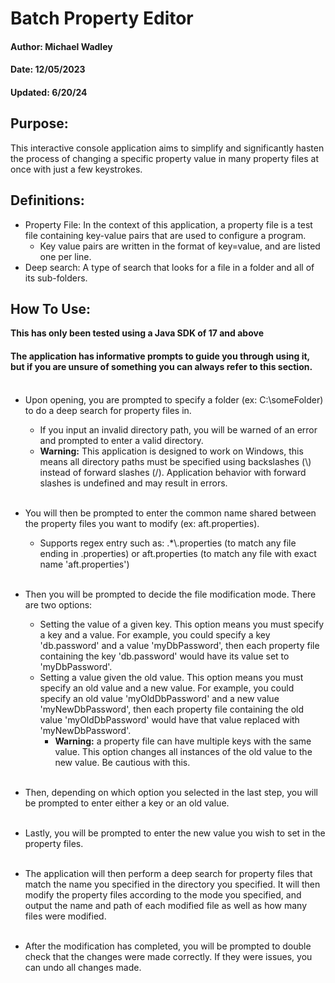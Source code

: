 
# Batch Property Editor
#### Author: Michael Wadley
#### Date: 12/05/2023
#### Updated: 6/20/24

## Purpose:
This interactive console application aims to simplify and significantly hasten the process of changing a specific property value in many property files at once with just a few keystrokes.

## Definitions:
* Property File: In the context of this application, a property file is a test file containing key-value pairs that are used to configure a program.
  * Key value pairs are written in the format of key=value, and are listed one per line.
* Deep search: A type of search that looks for a file in a folder and all of its sub-folders.

## How To Use:
**This has only been tested using a Java SDK of 17 and above**
#### The application has informative prompts to guide you through using it, but if you are unsure of something you can always refer to this section.    <br><br>

* Upon opening, you are prompted to specify a folder (ex: C:\\someFolder) to do a deep search for property files in.
  * If you input an invalid directory path, you will be warned of an error and prompted to enter a valid directory.
  * **Warning:** This application is designed to work on Windows, this means all directory paths must be specified using backslashes (\\) instead of forward slashes (/). Application behavior with forward slashes is undefined and may result in errors.    <br><br>
  
* You will then be prompted to enter the common name shared between the property files you want to modify (ex: aft.properties).
  * Supports regex entry such as: .*\\.properties (to match any file ending in .properties) or aft.properties (to match any file with exact name 'aft.properties')    <br><br>

* Then you will be prompted to decide the file modification mode. There are two options:
  * Setting the value of a given key. This option means you must specify a key and a value. For example, you could specify a key 'db.password' and a value 'myDbPassword', then each property file containing the key 'db.password' would have its value set to 'myDbPassword'.
  * Setting a value given the old value. This option means you must specify an old value and a new value. For example, you could specify an old value 'myOldDbPassword' and a new value 'myNewDbPassword', then each property file containing the old value 'myOldDbPassword' would have that value replaced with 'myNewDbPassword'.
    * **Warning:** a property file can have multiple keys with the same value. This option changes all instances of the old value to the new value. Be cautious with this.    <br><br>
    
* Then, depending on which option you selected in the last step, you will be prompted to enter either a key or an old value.    <br><br>

* Lastly, you will be prompted to enter the new value you wish to set in the property files.    <br><br>

* The application will then perform a deep search for property files that match the name you specified in the directory you specified. It will then modify the property files according to the mode you specified, and output the name and path of each modified file as well as how many files were modified.    <br><br>

* After the modification has completed, you will be prompted to double check that the changes were made correctly. If they were issues, you can undo all changes made.

